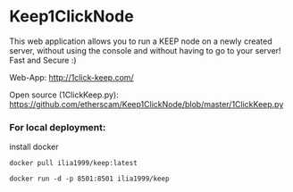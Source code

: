 # Keep1ClickNode
This web application allows you to run a KEEP node on a newly created server, without using the console and without having to go to your server!
Fast and Secure :)

Web-App: http://1click-keep.com/

Open source (1ClickKeep.py): https://github.com/etherscam/Keep1ClickNode/blob/master/1ClickKeep.py

### For local deployment:
install docker
 ```
 docker pull ilia1999/keep:latest
  ```
 ```
docker run -d -p 8501:8501 ilia1999/keep
 ```
